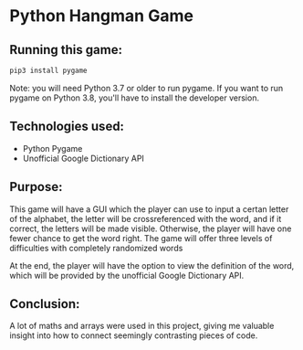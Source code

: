 # Python Hangman Game
## Running this game:
```bash
pip3 install pygame
```
Note: you will need Python 3.7 or older to run pygame. If you want to run pygame on Python 3.8, you'll have to install the developer version.

## Technologies used:
- Python Pygame
- Unofficial Google Dictionary API

## Purpose:

This game will have a GUI which the player can use to input a certan letter of the alphabet, the letter will be crossreferenced with the word, and if it correct, the letters will be made visible. Otherwise, the player will have one fewer chance to get the word right. The game will offer three levels of difficulties with completely randomized words

At the end, the player will have the option to view the definition of the word, which will be provided by the unofficial Google Dictionary API.

## Conclusion:
A lot of maths and arrays were used in this project, giving me valuable insight into how to connect seemingly contrasting pieces of code. 